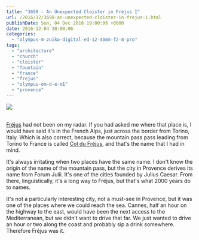 ```yaml
---
title: "3698 - An Unexpected Cloister in Fréjus I"
url: /2016/12/3698-an-unexpected-cloister-in-frejus-i.html
publishDate: Sun, 04 Dec 2016 19:00:06 +0000
date: 2016-12-04 20:00:06
categories: 
  - "olympus-m-zuiko-digital-ed-12-40mm-f2-8-pro"
tags: 
  - "architecture"
  - "church"
  - "cloister"
  - "fountain"
  - "france"
  - "frejus"
  - "olympus-om-d-e-m1"
  - "provence"
---
```

<div class="container">
<div class="center"><a target="_blank" href="https://d25zfm9zpd7gm5.cloudfront.net/1200x1200/2016/20160624_115649_lr.jpg"><img class="webfeedsFeaturedVisual" src="https://d25zfm9zpd7gm5.cloudfront.net/0600x0600/2016/20160624_115649_lr.jpg" /></a></div>
</div>
<br />

<a href="https://en.wikipedia.org/wiki/Fr%C3%A9jus" target="_blank">Fréjus</a> had not been on my radar. If you had asked me where that place is, I would have said it's in the French Alps, just across the border from Torino, Italy. Which is also correct, because the mountain pass pass leading from Torino to France is called <a href="https://en.wikipedia.org/wiki/Col_du_Fr%C3%A9jus" target="_blank">Col du Fréjus</a>, and that's the name that I had in mind.

<a target="_blank" href="https://d25zfm9zpd7gm5.cloudfront.net/1200x1200/2016/20160624_115740_lr.jpg"><img style="margin: 0pt 10px 0pt 0px; float: left;" src="https://d25zfm9zpd7gm5.cloudfront.net/0150x0150/2016/20160624_115740_lr.jpg" alt="" border="0" /></a> It's always irritating when two places have the same name. I don't know the origin of the name of the mountain pass, but the city in Provence derives its name from Forum Julii. It's one of the cities founded by Julius Caesar. From there, linguistically, it's a long way to Fréjus, but that's what 2000 years do to names.

It's not a particularly interesting city, not a must-see in Provence, but it was one of the places where we could reach the sea. Cannes, half an hour on the highway to the east, would have been the next access to the Mediterranean, but we didn't want to drive that far. We just wanted to drive an hour or two along the coast and probably sip a drink somewhere. Therefore Fréjus was it.

